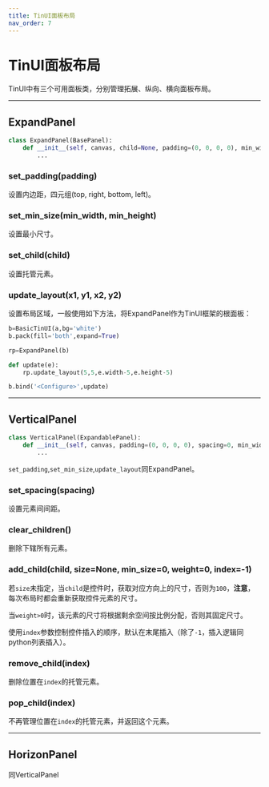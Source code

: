 ```yaml
---
title: TinUI面板布局
nav_order: 7
---
```

# TinUI面板布局

TinUI中有三个可用面板类，分别管理拓展、纵向、横向面板布局。

---

## ExpandPanel

```python
class ExpandPanel(BasePanel):
    def __init__(self, canvas, child=None, padding=(0, 0, 0, 0), min_width=0, min_height=0):
        ...
```

### set_padding(padding)

设置内边距，四元组(top, right, bottom, left)。

### set_min_size(min_width, min_height)

设置最小尺寸。

### set_child(child)

设置托管元素。

### update_layout(x1, y1, x2, y2)

设置布局区域，一般使用如下方法，将ExpandPanel作为TinUI框架的根面板：

```python
b=BasicTinUI(a,bg='white')
b.pack(fill='both',expand=True)

rp=ExpandPanel(b)

def update(e):
    rp.update_layout(5,5,e.width-5,e.height-5)

b.bind('<Configure>',update)
```

---

## VerticalPanel

```python
class VerticalPanel(ExpandablePanel):
    def __init__(self, canvas, padding=(0, 0, 0, 0), spacing=0, min_width=0, min_height=0):
        ...
```

`set_padding`,`set_min_size`,`update_layout`同ExpandPanel。

### set_spacing(spacing)

设置元素间间距。

### clear_children()

删除下辖所有元素。

### add_child(child, size=None, min_size=0, weight=0, index=-1)

若`size`未指定，当`child`是控件时，获取对应方向上的尺寸，否则为`100`，**注意**，每次布局时都会重新获取控件元素的尺寸。

当`weight>0`时，该元素的尺寸将根据剩余空间按比例分配，否则其固定尺寸。

使用`index`参数控制控件插入的顺序，默认在末尾插入（除了`-1`，插入逻辑同python列表插入）。

### remove_child(index)

删除位置在`index`的托管元素。

### pop_child(index)

不再管理位置在`index`的托管元素，并返回这个元素。

---

## HorizonPanel

同VerticalPanel